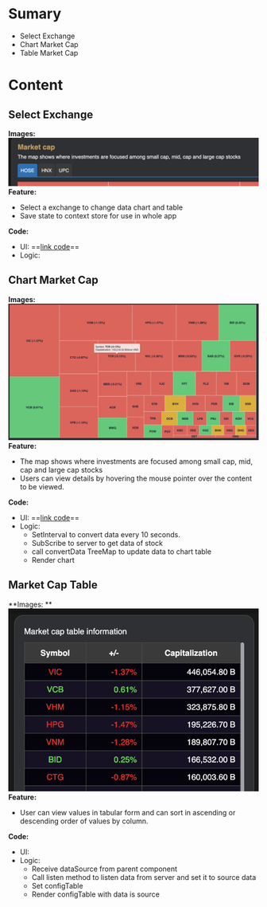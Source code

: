 # Sumary
- Select Exchange
- Chart Market Cap
- Table Market Cap


# Content

## Select Exchange
**Images:** 
![](images/market-cap-select-exchange.png)
**Feature:** 
- Select a exchange to change data chart and table
- Save state to context store for use in whole app

**Code:** 
- UI: ==[link code](src\components\basic-component\select-exchange\index.js)==
- Logic: 

## Chart Market Cap
**Images:**
![](images/market-cap-chart-treemap.png)
**Feature:** 
- The map shows where investments are focused among small cap, mid, cap and large cap stocks
- Users can view details by hovering the mouse pointer over the content to be viewed.

**Code:** 
- UI: ==[link code](\src\views\MarketCap\ChartMarketCap\index.js)==
- Logic: 
	- SetInterval to convert data every 10 seconds.
	- SubScribe to server to get data of stock
	- call convertData TreeMap to update data to chart table
	- Render chart

## Market Cap Table

**Images: **
![](images/market-cap-table.png)
**Feature:** 
- User can view values in tabular form and can sort in ascending or descending order of values by column.

**Code:**
- UI:
- Logic:
	- Receive dataSource from parent component
	- Call listen method to listen data from server and set it to source data
	- Set configTable
	- Render configTable with data is source

